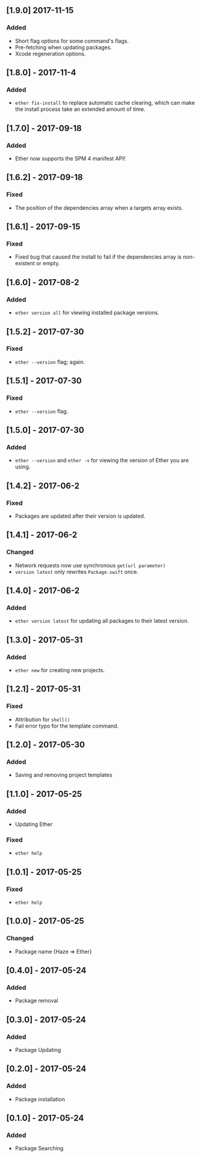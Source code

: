 ## [1.9.0] 2017-11-15

### Added
- Short flag options for some command's flags.
- Pre-fetching when updating packages.
- Xcode regeneration options.

## [1.8.0] - 2017-11-4

### Added
- `ether fix-install` to replace automatic cache clearing, which can make the install process take an extended amount of time.

## [1.7.0] - 2017-09-18

### Added
- Ether now supports the SPM 4 manifest API!

## [1.6.2] - 2017-09-18

### Fixed
- The position of the dependencies array when a targets array exists.

## [1.6.1] - 2017-09-15

### Fixed
- Fixed bug that caused the install to fail if the dependencies array is non-existent or empty.

## [1.6.0] - 2017-08-2

### Added
- `ether version all` for viewing installed package versions.

## [1.5.2] - 2017-07-30

### Fixed
- `ether --version` flag; again.

## [1.5.1] - 2017-07-30

### Fixed
- `ether --version` flag.

## [1.5.0] - 2017-07-30

### Added
- `ether --version` and `ether -v` for viewing the version of Ether you are using.

## [1.4.2] - 2017-06-2

### Fixed
- Packages are updated after their version is updated.

## [1.4.1] - 2017-06-2

### Changed
- Network requests now use synchronous `get(url parameter)`
- `version latest` only rewrites `Package.swift` once.


## [1.4.0] - 2017-06-2

### Added
- `ether version latest` for updating all packages to their latest version.

## [1.3.0] - 2017-05-31

### Added
- `ether new` for creating new projects.

## [1.2.1] - 2017-05-31

### Fixed
- Attribution for `shell()`
- Fail error typo for the template command.

## [1.2.0] - 2017-05-30

### Added
- Saving and removing project templates

## [1.1.0] - 2017-05-25

### Added
- Updating Ether

### Fixed
- `ether help`

## [1.0.1] - 2017-05-25

### Fixed
- `ether help`

## [1.0.0] - 2017-05-25

### Changed
- Package name {Haze => Ether}

## [0.4.0] - 2017-05-24

### Added
- Package removal

## [0.3.0] - 2017-05-24

### Added
- Package Updating

## [0.2.0] - 2017-05-24

### Added
- Package installation

## [0.1.0] - 2017-05-24

### Added
- Package Searching